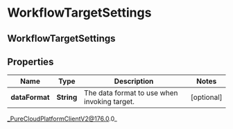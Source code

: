 # WorkflowTargetSettings

## WorkflowTargetSettings

## Properties

|Name | Type | Description | Notes|
|------------ | ------------- | ------------- | -------------|
| **dataFormat** | **String** | The data format to use when invoking target. | [optional] |



_PureCloudPlatformClientV2@176.0.0_

